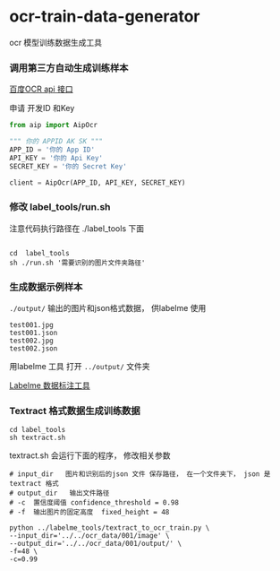 # ocr-train-data-generator
ocr 模型训练数据生成工具


### 调用第三方自动生成训练样本


[百度OCR api 接口](https://ai.baidu.com/ai-doc/OCR/)


申请 开发ID 和Key
```python
from aip import AipOcr

""" 你的 APPID AK SK """
APP_ID = '你的 App ID'
API_KEY = '你的 Api Key'
SECRET_KEY = '你的 Secret Key'

client = AipOcr(APP_ID, API_KEY, SECRET_KEY)
```



### 修改 label_tools/run.sh

注意代码执行路径在 ./label_tools 下面

```shell script

cd  label_tools
sh ./run.sh '需要识别的图片文件夹路径'

```




### 生成数据示例样本
`./output/`  输出的图片和json格式数据， 供labelme 使用

```
test001.jpg
test001.json
test002.jpg
test002.json
```

用labelme 工具 打开 `../output/` 文件夹

[Labelme 数据标注工具](https://github.com/wkentaro/labelme)


### Textract 格式数据生成训练数据


```
cd label_tools
sh textract.sh
```

textract.sh 会运行下面的程序， 修改相关参数
```
# input_dir   图片和识别后的json 文件 保存路径， 在一个文件夹下， json 是textract 格式
# output_dir   输出文件路径
# -c  置信度阈值 confidence_threshold = 0.98
# -f  输出图片的固定高度  fixed_height = 48

python ../labelme_tools/textract_to_ocr_train.py \
--input_dir='../../ocr_data/001/image' \
--output_dir='../../ocr_data/001/output/' \
-f=48 \
-c=0.99
```


